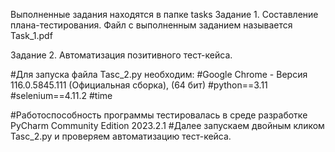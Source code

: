 Выполненные задания находятся в папке tasks 
Задание 1.
Составление плана-тестирования.
Файл с выполненным заданием называется Task_1.pdf

Задание 2.
Автоматизация позитивного тест-кейса.

#Для запуска файла Tasc_2.py необходим:
#Google Chrome - Версия 116.0.5845.111 (Официальная сборка), (64 бит)
#python==3.11 
#selenium==4.11.2
#time

#Работоспособность программы тестировалась в среде разработке PyCharm Community Edition 2023.2.1
#Далее запускаем двойным кликом Tasc_2.py и проверяем автоматизацию тест-кейса.
